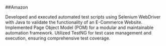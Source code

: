 ##Amazon

 Developed and executed automated test scripts using Selenium WebDriver with Java to validate the functionality of an E-Commerce Website.
 Implemented Page Object Model (POM) for a modular and maintainable automation framework.
 Utilized TestNG for test case management and execution, ensuring comprehensive test coverage.
